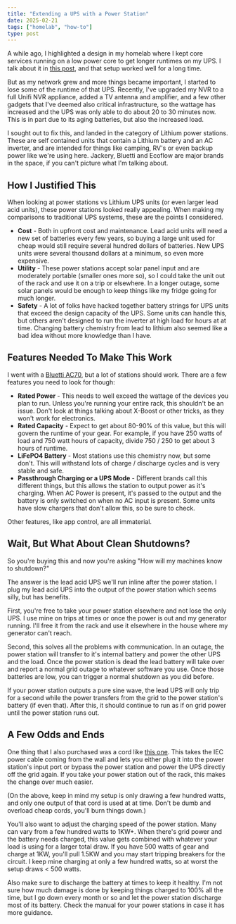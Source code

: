 ```yaml
---
title: "Extending a UPS with a Power Station"
date: 2025-02-21
tags: ["homelab", "how-to"]
type: post
---
```


A while ago, I highlighted a design in my homelab where I kept core services
running on a low power core to get longer runtimes on my UPS.  I talk about it
in [this
post](/2022/how-my-homelab-became-critical-infrastructure-during-a-tornado/),
and that setup worked well for a long time.

But as my network grew and more things became important, I started to lose some
of the runtime of that UPS.  Recently, I've upgraded my NVR to a full Unifi NVR
appliance, added a TV antenna and amplifier, and a few other gadgets that I've
deemed also critical infrastructure, so the wattage has increased and the UPS
was only able to do about 20 to 30 minutes now.  This is in part due to its
aging batteries, but also the increased load.

I sought out to fix this, and landed in the category of Lithium power stations.
These are self contained units that contain a Lithium battery and an AC
inverter, and are intended for things like camping, RV's or even backup power
like we're using here.  Jackery, Bluetti and Ecoflow are major brands in the
space, if you can't picture what I'm talking about.

## How I Justified This

When looking at power stations vs Lithium UPS units (or even larger lead acid
units), these power stations looked really appealing.  When making my
comparisons to traditional UPS systems, these are the points I considered.

* **Cost** - Both in upfront cost and maintenance.  Lead acid units will need a
  new set of batteries every few years, so buying a large unit used for cheap
  would still require several hundred dollars of batteries.  New UPS units were
  several thousand dollars at a minimum, so even more expensive.
* **Utility** - These power stations accept solar panel input and are moderately
  portable (smaller ones more so), so I could take the unit out of the rack and
  use it on a trip or elsewhere.  In a longer outage, some solar panels would be
  enough to keep things like my fridge going for much longer.
* **Safety** - A lot of folks have hacked together battery strings for UPS units
  that exceed the design capacity of the UPS.  Some units can handle this, but
  others aren't designed to run the inverter at high load for hours at at time.
  Changing battery chemistry from lead to lithium also seemed like a bad idea
  without more knowledge than I have.

## Features Needed To Make This Work

I went with a [Bluetti AC70](https://www.bluettipower.com/products/ac70), but
a lot of stations should work.  There are a few features you need to look for
though:

* **Rated Power** - This needs to well exceed the wattage of the devices you
  plan to run.  Unless you're running your entire rack, this shouldn't be an
  issue.  Don't look at things talking about X-Boost or other tricks, as they
  won't work for electronics.
* **Rated Capacity** - Expect to get about 80-90% of this value, but this will
  govern the runtime of your gear.  For example, if you have 250 watts of load
  and 750 watt hours of capacity, divide 750 / 250 to get about 3 hours of
  runtime.
* **LiFePO4 Battery** - Most stations use this chemistry now, but some don't.
  This will withstand lots of charge / discharge cycles and is very stable and
  safe.
* **Passthrough Charging or a UPS Mode** - Different brands call this different
  things, but this allows the station to output power as it's charging.  When AC
  Power is present, it's passed to the output and the battery is only switched
  on when no AC input is present.  Some units have slow chargers that don't
  allow this, so be sure to check.

Other features, like app control, are all immaterial.

## Wait, But What About Clean Shutdowns?

So you're buying this and now you're asking "How will my machines know to
shutdown?"

The answer is the lead acid UPS we'll run inline after the power station.  I
plug my lead acid UPS into the output of the power station which seems silly,
but has benefits.

First, you're free to take your power station elsewhere and not lose the only
UPS.  I use mine on trips at times or once the power is out and my generator
running.  I'll free it from the rack and use it elsewhere in the house where my
generator can't reach.

Second, this solves all the problems with communication.  In an outage, the
power station will transfer to it's internal battery and power the other UPS and
the load. Once the power station is dead the lead battery will take over and
report a normal grid outage to whatever software you use.  Once those batteries
are low, you can trigger a normal shutdown as you did before.

If your power station outputs a pure sine wave, the lead UPS will only trip for
a second while the power transfers from the grid to the power station's battery
(if even that).  After this, it should continue to run as if on grid power until
the power station runs out.

## A Few Odds and Ends

One thing that I also purchased was a cord like [this
one](https://www.amazon.com/dp/B0CHVTWPQQ).  This takes the IEC power cable
coming from the wall and lets you either plug it into the power station's input
port or bypass the power station and power the UPS directly off the grid again.
If you take your power station out of the rack, this makes the change over much
easier.

(On the above, keep in mind my setup is only drawing a few hundred watts, and
only one output of that cord is used at at time.  Don't be dumb and overload
cheap cords, you'll burn things down.)

You'll also want to adjust the charging speed of the power station.  Many can
vary from a few hundred watts to 1KW+.  When there's grid power and the battery
needs charged, this value gets combined with whatever your load is using for a
larger total draw.  If you have 500 watts of gear and charge at 1KW, you'll pull
1.5KW and you may start tripping breakers for the circuit.  I keep mine charging
at only a few hundred watts, so at worst the setup draws < 500 watts.

Also make sure to discharge the battery at times to keep it healthy.  I'm not
sure how much damage is done by keeping things charged to 100% all the time, but
I go down every month or so and let the power station discharge most of its
battery.  Check the manual for your power stations in case it has more guidance.
